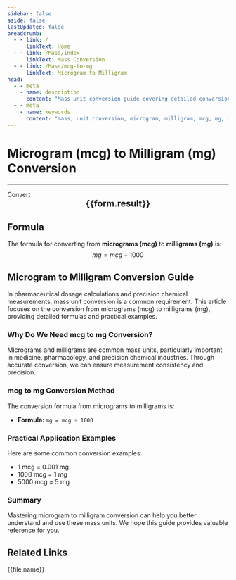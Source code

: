 ```yaml
---
sidebar: false
aside: false
lastUpdated: false
breadcrumb:
  - - link: /
      linkText: Home
  - - link: /Mass/index
      linkText: Mass Conversion
  - - link: /Mass/mcg-to-mg
      linkText: Microgram to Milligram
head:
  - - meta
    - name: description
      content: "Mass unit conversion guide covering detailed conversion formulas and explanations from micrograms (mcg) to milligrams (mg)."
  - - meta
    - name: keywords
      content: "mass, unit conversion, microgram, milligram, mcg, mg, microgram to milligram, mass conversion guide"
---
```

# Microgram (mcg) to Milligram (mg) Conversion
---
<script setup>
import { onMounted, reactive, inject, ref } from 'vue'
import { NButton, NForm, NFormItem, NInput, NInputNumber, NSelect, NCard, useMessage,NGrid ,NGi } from 'naive-ui'
import { defineClientComponent } from 'vitepress'
import { Mass } from '../files';

const convert = inject('convert')

const form = reactive({
  number: null,
  result: '',
})

const convertHandler = () => {
  if (form.number !== null && !isNaN(form.number)) {
    const convertedValue = parseFloat(form.number) / 1000
    form.result = `${form.number}mcg = ${convertedValue.toFixed(4)}mg`
  } else {
    form.result = 'Please enter a valid number.'
  }
}
</script>

<n-form size="large" :model="form">
  <n-form-item label="Microgram (mcg)">
    <n-input-number v-model:value="form.number" placeholder="Enter micrograms" style="width: 100%" />
  </n-form-item>
  <n-form-item>
    <n-button type="info" @click="convertHandler" block>Convert</n-button>
  </n-form-item>
</n-form>

<n-card  embedded :bordered="false" hoverable>
  <div  style="text-align:center;font-size:20px;">
    <strong>{{form.result}}</strong>
  </div>
</n-card>

## Formula

The formula for converting from **micrograms (mcg)** to **milligrams (mg)** is:
$$ mg = mcg \div 1000 $$

## Microgram to Milligram Conversion Guide

In pharmaceutical dosage calculations and precision chemical measurements, mass unit conversion is a common requirement. This article focuses on the conversion from micrograms (mcg) to milligrams (mg), providing detailed formulas and practical examples.

### Why Do We Need mcg to mg Conversion?

Micrograms and milligrams are common mass units, particularly important in medicine, pharmacology, and precision chemical industries. Through accurate conversion, we can ensure measurement consistency and precision.

### mcg to mg Conversion Method

The conversion formula from micrograms to milligrams is:

- **Formula:** `mg = mcg ÷ 1000`

### Practical Application Examples

Here are some common conversion examples:

- 1 mcg = 0.001 mg
- 1000 mcg = 1 mg
- 5000 mcg = 5 mg

### Summary

Mastering microgram to milligram conversion can help you better understand and use these mass units. We hope this guide provides valuable reference for you.

## Related Links
<n-grid x-gap="12" :cols="2">
  <n-gi v-for="(file, index) in Mass" :key="index">
    <n-button
      text
      tag="a"
      :href="file.path"
      type="info"
    >
      {{file.name}}
    </n-button>
  </n-gi>
</n-grid>